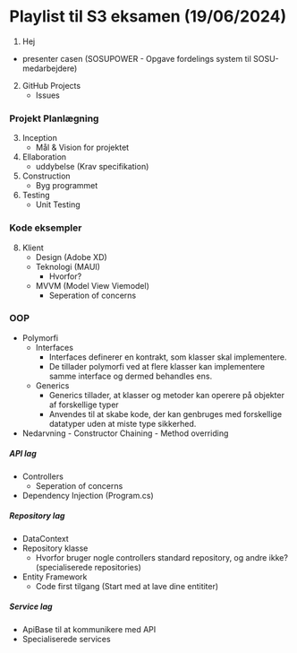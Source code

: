 # Playlist til S3 eksamen (19/06/2024)

1. Hej
- presenter casen (SOSUPOWER - Opgave fordelings system til SOSU-medarbejdere)


2. GitHub Projects
   - Issues

### Projekt Planlægning

3. Inception
   - Mål & Vision for projektet
4. Ellaboration
   - uddybelse (Krav specifikation)
5. Construction
   - Byg programmet
6. Testing
    - Unit Testing

### Kode eksempler

8. Klient
   - Design (Adobe XD)
   - Teknologi (MAUI)
     - Hvorfor?
   - MVVM (Model View Viemodel)
      - Seperation of concerns

### OOP
   - Polymorfi
      - Interfaces
        - Interfaces definerer en kontrakt, som klasser skal implementere.
        - De tillader polymorfi ved at flere klasser kan implementere samme interface og dermed behandles ens.
      - Generics
        - Generics tillader, at klasser og metoder kan operere på objekter af forskellige typer
        - Anvendes til at skabe kode, der kan genbruges med forskellige datatyper uden at miste type sikkerhed.
- Nedarvning
      - Constructor Chaining
      - Method overriding

##### API lag
   - Controllers
     - Seperation of concerns
   - Dependency Injection (Program.cs)
#####  Repository lag
   - DataContext
   - Repository klasse
     - Hvorfor bruger nogle controllers standard repository, og andre ikke? (specialiserede repositories)
   - Entity Framework
     - Code first tilgang (Start med at lave dine entititer)
##### Service lag
- ApiBase til at kommunikere med API
- Specialiserede services

